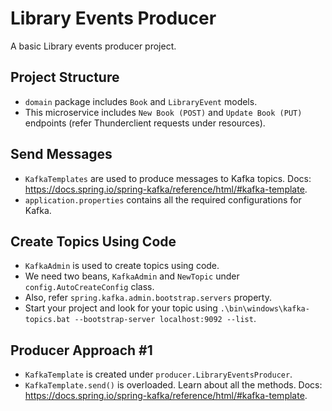 # Library Events Producer

A basic Library events producer project.

## Project Structure

- `domain` package includes `Book` and `LibraryEvent` models.
- This microservice includes `New Book (POST)` and `Update Book (PUT)` endpoints (refer Thunderclient requests under resources).

## Send Messages

- `KafkaTemplates` are used to produce messages to Kafka topics. Docs: https://docs.spring.io/spring-kafka/reference/html/#kafka-template.
- `application.properties` contains all the required configurations for Kafka.

## Create Topics Using Code

- `KafkaAdmin` is used to create topics using code. 
- We need two beans, `KafkaAdmin` and `NewTopic` under `config.AutoCreateConfig` class. 
- Also, refer `spring.kafka.admin.bootstrap.servers` property.
- Start your project and look for your topic using `.\bin\windows\kafka-topics.bat --bootstrap-server localhost:9092 --list`.

## Producer Approach #1

- `KafkaTemplate` is created under `producer.LibraryEventsProducer`.
- `KafkaTemplate.send()` is overloaded. Learn about all the methods. Docs: https://docs.spring.io/spring-kafka/reference/html/#kafka-template.
